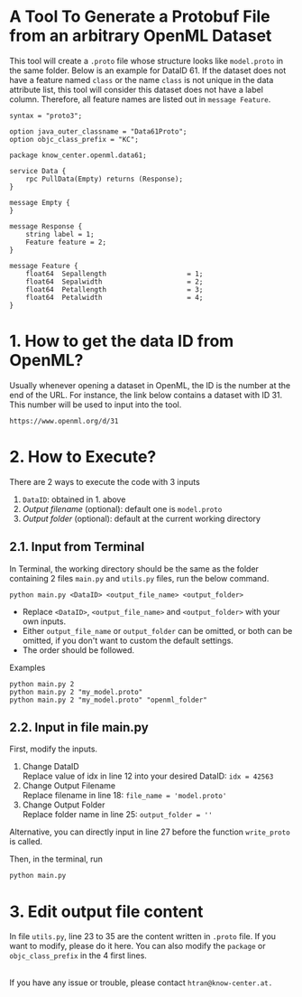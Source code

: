 # A Tool To Generate a Protobuf File from an arbitrary OpenML Dataset

This tool will create a `.proto` file whose structure looks like `model.proto` in the same folder. Below is an example for DataID 61. If the dataset does not have a feature named `class` or the name `class` is not unique in the data attribute list, this tool will consider this dataset does not have a label column. Therefore, all feature names are listed out in `message Feature`.

```
syntax = "proto3";

option java_outer_classname = "Data61Proto";
option objc_class_prefix = "KC";

package know_center.openml.data61;

service Data { 
	rpc PullData(Empty) returns (Response);
}

message Empty {
}

message Response {
	string label = 1;
	Feature feature = 2;
}

message Feature {
	float64  Sepallength                    = 1;
	float64  Sepalwidth                     = 2;
	float64  Petallength                    = 3;
	float64  Petalwidth                     = 4;
}
```
# 1. How to get the data ID from OpenML?
Usually whenever opening a dataset in OpenML, the ID is the number at the end of the URL. For instance, the link below contains a dataset with ID 31. This number will be used to input into the tool.
```
https://www.openml.org/d/31
```
# 2. How to Execute?
There are 2 ways to execute the code with 3 inputs
1. `DataID`: obtained in 1. above
2. *Output filename* (optional): default one is `model.proto`
3. *Output folder* (optional): default at the current working directory
 
## 2.1. Input from Terminal

In Terminal, the working directory should be the same as the folder containing 2 files `main.py` and `utils.py` files, run the below command.
```
python main.py <DataID> <output_file_name> <output_folder>
```
- Replace `<DataID>`, `<output_file_name>` and `<output_folder>` with your own inputs. 
- Either `output_file_name` or `output_folder` can be omitted, or both can be omitted, if you don't want to custom the default settings.
- The order should be followed.

Examples
```
python main.py 2
python main.py 2 "my_model.proto"
python main.py 2 "my_model.proto" "openml_folder"
```
## 2.2. Input in file main.py
First, modify the inputs.
1. Change DataID
    <br/>Replace value of idx in line 12 into your desired DataID: `idx = 42563`
2. Change Output Filename
<br> Replace filename in line 18: `file_name = 'model.proto'`
3. Change Output Folder
<br/> Replace folder name in line 25: `output_folder = ''`

Alternative, you can directly input in line 27 before the function `write_proto` is called.

Then, in the terminal, run
```
python main.py
```
# 3. Edit output file content
In file `utils.py`, line 23 to 35 are the content written in `.proto` file.
If you want to modify, please do it here. You can also modify the `package` or `objc_class_prefix` in the 4 first lines.

<br/> If you have any issue or trouble, please contact `htran@know-center.at.`